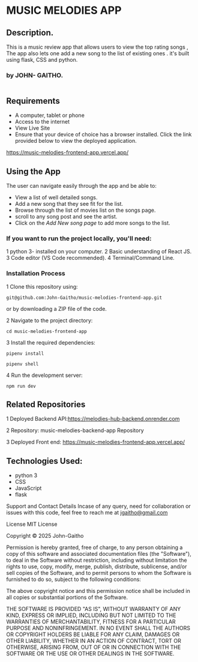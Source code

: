 # MUSIC MELODIES APP
## Description.
This is a music review app that allows users to view the top rating songs , The app also lets one add a new song to the list of existing ones . it's built using flask, CSS and python.

### by JOHN- GAITHO.
 
<img src="">

## Requirements

 - A computer, tablet or phone
 - Access to the internet
 - View Live Site
 - Ensure that your device of choice has a browser installed. Click the link provided below to view the deployed application.

https://music-melodies-frontend-app.vercel.app/

## Using the App
 The user can navigate easily through the app and be able to:

 - View a list of well detailed songs.
 - Add a new song that they see fit for the list. 
 - Browse through the list of movies list on the songs page.
 - scroll to any song post and see the artist.
 - Click on the *Add New song page* to add more songs to the list.

### If you want to run the project locally, you'll need:

1 python 3- installed on your computer.
2 Basic understanding of React JS.
3 Code editor (VS Code recommended).
4 Terminal/Command Line.

### Installation Process
 1 Clone this repository using:
```
git@github.com:John-Gaitho/music-melodies-frontend-app.git
```
or by downloading a ZIP file of the code.

2 Navigate to the project directory:
```
cd music-melodies-frontend-app

```

3 Install the required dependencies:

```
pipenv install

pipenv shell 

```

4 Run the development server:
```
npm run dev 

```





## Related Repositories
1 Deployed Backend API:https://melodies-hub-backend.onrender.com

2 Repository: music-melodies-backend-app Repository

3 Deployed Front end: https://music-melodies-frontend-app.vercel.app/


## Technologies Used:
   * python 3
   * CSS
   * JavaScript
   * flask

Support and Contact Details
Incase of any query, need for collaboration or issues with this code, feel free to reach me at jgaitho@gmail.com

License
MIT License

Copyright © 2025 John-Gaitho

Permission is hereby granted, free of charge, to any person obtaining a copy of this software and associated documentation files (the "Software"), to deal in the Software without restriction, including without limitation the rights to use, copy, modify, merge, publish, distribute, sublicense, and/or sell copies of the Software, and to permit persons to whom the Software is furnished to do so, subject to the following conditions:

The above copyright notice and this permission notice shall be included in all copies or substantial portions of the Software.

THE SOFTWARE IS PROVIDED "AS IS", WITHOUT WARRANTY OF ANY KIND, EXPRESS OR IMPLIED, INCLUDING BUT NOT LIMITED TO THE WARRANTIES OF MERCHANTABILITY, FITNESS FOR A PARTICULAR PURPOSE AND NONINFRINGEMENT. IN NO EVENT SHALL THE AUTHORS OR COPYRIGHT HOLDERS BE LIABLE FOR ANY CLAIM, DAMAGES OR OTHER LIABILITY, WHETHER IN AN ACTION OF CONTRACT, TORT OR OTHERWISE, ARISING FROM, OUT OF OR IN CONNECTION WITH THE SOFTWARE OR THE USE OR OTHER DEALINGS IN THE SOFTWARE.
